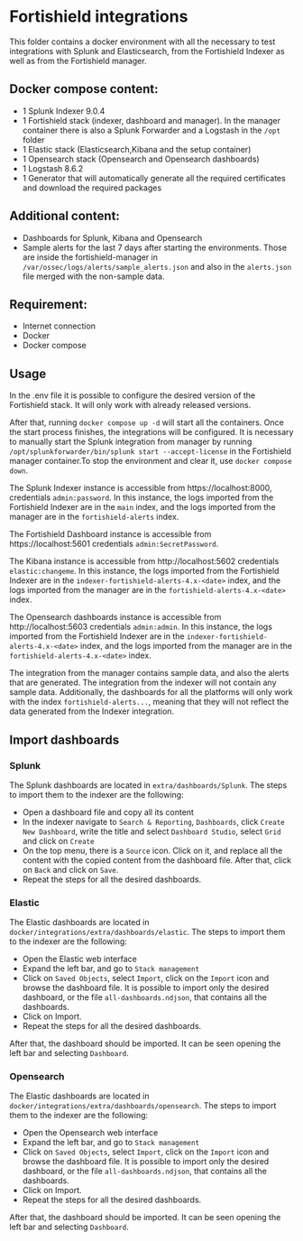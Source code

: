# Fortishield integrations

This folder contains a docker environment with all the necessary to test integrations with Splunk and Elasticsearch, from the Fortishield Indexer as well as from the Fortishield manager.

## Docker compose content:

- 1 Splunk Indexer 9.0.4
- 1 Fortishield stack (indexer, dashboard and manager). In the manager container there is also a Splunk Forwarder and a Logstash in the `/opt` folder
- 1 Elastic stack (Elasticsearch,Kibana and the setup container)
- 1 Opensearch stack (Opensearch and Opensearch dashboards)
- 1 Logstash 8.6.2
- 1 Generator that will automatically generate all the required certificates and download the required packages

## Additional content:

- Dashboards for Splunk, Kibana and Opensearch
- Sample alerts for the last 7 days after starting the environments. Those are inside the fortishield-manager in `/var/ossec/logs/alerts/sample_alerts.json` and also in the `alerts.json` file merged with the non-sample data.

## Requirement:

- Internet connection
- Docker
- Docker compose

## Usage

In the .env file it is possible to configure the desired version of the Fortishield stack. It will only work with already released versions.

After that, running `docker compose up -d` will start all the containers. Once the start process finishes, the integrations will be configured. It is necessary to manually start the Splunk integration from manager by running `/opt/splunkforwarder/bin/splunk start --accept-license` in the Fortishield manager container.To stop the environment and clear it, use `docker compose down`.

The Splunk Indexer instance is accessible from https://localhost:8000, credentials `admin:password`. In this instance, the logs imported from the Fortishield Indexer are in the `main` index, and the logs imported from the manager are in the `fortishield-alerts` index.

The Fortishield Dashboard instance is accessible from https://localhost:5601 credentials `admin:SecretPassword`.

The Kibana instance is accessible from http://localhost:5602 credentials `elastic:changeme`. In this instance, the logs imported from the Fortishield Indexer are in the `indexer-fortishield-alerts-4.x-<date>` index, and the logs imported from the manager are in the `fortishield-alerts-4.x-<date>` index.

The Opensearch dashboards instance is accessible from http://localhost:5603 credentials `admin:admin`. In this instance, the logs imported from the Fortishield Indexer are in the `indexer-fortishield-alerts-4.x-<date>` index, and the logs imported from the manager are in the `fortishield-alerts-4.x-<date>` index.

The integration from the manager contains sample data, and also the alerts that are generated. The integration from the indexer will not contain any sample data. Additionally, the dashboards for all the platforms will only work with the index `fortishield-alerts...`, meaning that they will not reflect the data generated from the Indexer integration.

## Import dashboards

### Splunk

The Splunk dashboards are located in `extra/dashboards/Splunk`. The steps to import them to the indexer are the following:

- Open a dashboard file and copy all its content
- In the indexer navigate to `Search & Reporting`, `Dashboards`, click `Create New Dashboard`, write the title and select `Dashboard Studio`, select `Grid` and click on `Create`
- On the top menu, there is a `Source` icon. Click on it, and replace all the content with the copied content from the dashboard file. After that, click on `Back` and click on `Save`.
- Repeat the steps for all the desired dashboards.

### Elastic

The Elastic dashboards are located in `docker/integrations/extra/dashboards/elastic`. The steps to import them to the indexer are the following:

- Open the Elastic web interface
- Expand the left bar, and go to `Stack management`
- Click on `Saved Objects`, select `Import`, click on the `Import` icon and browse the dashboard file. It is possible to import only the desired dashboard, or the file `all-dashboards.ndjson`, that contains all the dashboards.
- Click on Import.
- Repeat the steps for all the desired dashboards.

After that, the dashboard should be imported. It can be seen opening the left bar and selecting `Dashboard`.

### Opensearch

The Elastic dashboards are located in `docker/integrations/extra/dashboards/opensearch`. The steps to import them to the indexer are the following:

- Open the Opensearch web interface
- Expand the left bar, and go to `Stack management`
- Click on `Saved Objects`, select `Import`, click on the `Import` icon and browse the dashboard file. It is possible to import only the desired dashboard, or the file `all-dashboards.ndjson`, that contains all the dashboards.
- Click on Import.
- Repeat the steps for all the desired dashboards.

After that, the dashboard should be imported. It can be seen opening the left bar and selecting `Dashboard`.
